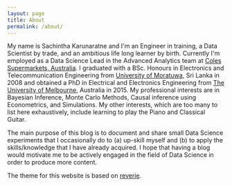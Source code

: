 ```yaml
---
layout: page
title: About
permalink: /about/
---
```



My name is Sachintha Karunaratne and I'm an Engineer in training, a Data Scientist by trade, and an ambitious life long learner by birth.
Currently I'm employed as a Data Science Lead in the Advanced Analytics team at [Coles Supermarkets, Australia](https://www.coles.com.au).
I graduated with a BSc. Honours in Electronics and Telecommunication Engineering from [University of Moratuwa](https://uom.lk), Sri Lanka in 2008 and obtained a PhD in Electrical and Electronics Engineering from [The University of Melbourne](https://www.unimelb.edu.au), Australia in 2015. My professional interests are in Bayesian Inference, Monte Carlo Methods, Causal inference using Econometrics, and Simulations. My other interests, which are too many to list here exhaustively, include learning to play the Piano and Classical Guitar.

The main purpose of this blog is to document and share small Data Science experiments that I occasionally do to (a) up-skill myself and (b) to apply the skills/knowledge that I have already acquired. I hope that having a blog would  motivate me to be actively engaged in the field of Data Science in order to produce more content.    



The theme for this website is based on [reverie](https://github.com/amitmerchant1990/reverie).
